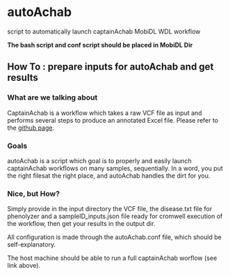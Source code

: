 # autoAchab
script to automatically launch captainAchab MobiDL WDL workflow

**The bash script and conf script should be placed in MobiDL Dir**

## How To : prepare inputs for autoAchab and get results

### What are we talking about

CaptainAchab is a workflow which takes a raw VCF file as input and performs several steps to produce an annotated Excel file. Please refer to the [github page](https://github.com/mobidic/Captain-ACHAB).

### Goals

autoAchab is a script which goal is to properly and easily launch captainAchab workflows on many samples, sequentially. In a word, you put the right filesat the right place, and autoAchab handles the dirt for you.

### Nice, but How?

Simply provide in the input directory the VCF file, the disease.txt file for phenolyzer and a sampleID_inputs.json file ready for cromwell execution of the workflow, then get your results in the output dir.

All configuration is made through the autoAchab.conf file, which should be self-explanatory.

The host machine should be able to run a full captainAchab worflow (see link above). 




